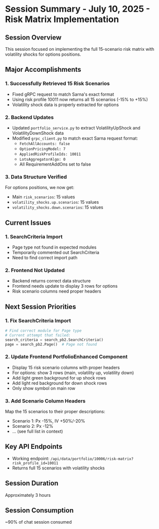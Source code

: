# Session Summary - July 10, 2025 - Risk Matrix Implementation

## Session Overview
This session focused on implementing the full 15-scenario risk matrix with volatility shocks for options positions.

## Major Accomplishments

### 1. Successfully Retrieved 15 Risk Scenarios
- Fixed gRPC request to match Sarna's exact format
- Using risk profile 10011 now returns all 15 scenarios (-15% to +15%)
- Volatility shock data is properly extracted for options

### 2. Backend Updates
- Updated `portfolio_service.py` to extract VolatilityUpShock and VolatilityDownShock data
- Modified `grpc_client.py` to match exact Sarna request format:
  - `FetchAllAccounts: false`
  - `OptionPricingModel: 7`
  - `AppliedRiskProfileIds: 10011`
  - `LotsAggregatorAlgo: 0`
  - All RequirementAddOns set to false

### 3. Data Structure Verified
For options positions, we now get:
- Main `risk_scenarios`: 15 values
- `volatility_shocks.up.scenarios`: 15 values  
- `volatility_shocks.down.scenarios`: 15 values

## Current Issues

### 1. SearchCriteria Import
- Page type not found in expected modules
- Temporarily commented out SearchCriteria
- Need to find correct import path

### 2. Frontend Not Updated
- Backend returns correct data structure
- Frontend needs update to display 3 rows for options
- Risk scenario columns need proper headers

## Next Session Priorities

### 1. Fix SearchCriteria Import
```python
# Find correct module for Page type
# Current attempt that failed:
search_criteria = search_pb2.SearchCriteria()
page = search_pb2.Page()  # Page not found
```

### 2. Update Frontend PortfolioEnhanced Component
- Display 15 risk scenario columns with proper headers
- For options: show 3 rows (main, volatility up, volatility down)
- Add light green background for up shock rows
- Add light red background for down shock rows
- Only show symbol on main row

### 3. Add Scenario Column Headers
Map the 15 scenarios to their proper descriptions:
- Scenario 1: Px -15%, IV +50%/-20%
- Scenario 2: Px -12%
- ... (see full list in context)

## Key API Endpoints
- Working endpoint: `/api/data/portfolio/10006/risk-matrix?risk_profile_id=10011`
- Returns full 15 scenarios with volatility shocks

## Session Duration
Approximately 3 hours

## Session Consumption
~90% of chat session consumed
